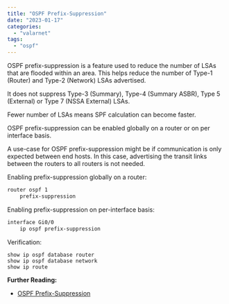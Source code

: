 ```yaml
---
title: "OSPF Prefix-Suppression"
date: "2023-01-17"
categories: 
  - "valarnet"
tags: 
  - "ospf"
---
```


OSPF prefix-suppression is a feature used to reduce the number of LSAs that are flooded within an area. This helps reduce the number of Type-1 (Router) and Type-2 (Network) LSAs advertised. 

It does not suppress Type-3 (Summary), Type-4 (Summary ASBR), Type 5  (External) or Type 7 (NSSA External) LSAs.

Fewer number of LSAs means SPF calculation can become faster. 

OSPF prefix-suppression can be enabled globally on a router or on per interface basis.

A use-case for OSPF prefix-suppression might be if communication is only expected between end hosts. In this case, advertising the transit links between the routers to all routers is not needed.

Enabling prefix-suppression globally on a router:
```md
router ospf 1
	prefix-suppression
```

Enabling prefix-suppression on per-interface basis:
```md
interface Gi0/0
	ip ospf prefix-suppression
```

Verification:
```
show ip ospf database router
show ip ospf database network
show ip route
```

**Further Reading:**

- [OSPF Prefix-Suppression](https://www.cisco.com/c/en/us/support/docs/ip/open-shortest-path-first-ospf/213404-open-shortest-path-first-prefix-suppress.html)